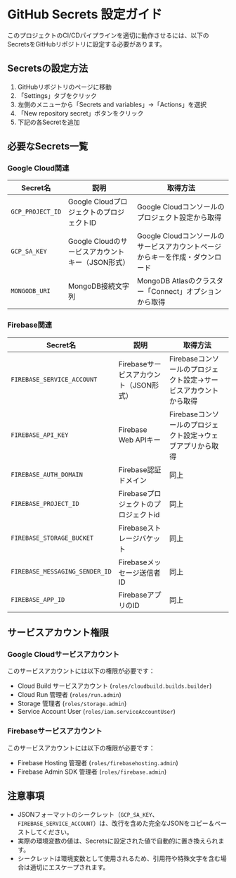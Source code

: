 # GitHub Secrets 設定ガイド

このプロジェクトのCI/CDパイプラインを適切に動作させるには、以下のSecretsをGitHubリポジトリに設定する必要があります。

## Secretsの設定方法

1. GitHubリポジトリのページに移動
2. 「Settings」タブをクリック
3. 左側のメニューから「Secrets and variables」→「Actions」を選択
4. 「New repository secret」ボタンをクリック
5. 下記の各Secretを追加

## 必要なSecrets一覧

### Google Cloud関連

| Secret名 | 説明 | 取得方法 |
|---------|------|--------|
| `GCP_PROJECT_ID` | Google CloudプロジェクトのプロジェクトID | Google Cloudコンソールのプロジェクト設定から取得 |
| `GCP_SA_KEY` | Google Cloudのサービスアカウントキー（JSON形式） | Google Cloudコンソールのサービスアカウントページからキーを作成・ダウンロード |
| `MONGODB_URI` | MongoDB接続文字列 | MongoDB Atlasのクラスター「Connect」オプションから取得 |

### Firebase関連

| Secret名 | 説明 | 取得方法 |
|---------|------|--------|
| `FIREBASE_SERVICE_ACCOUNT` | Firebaseサービスアカウント（JSON形式） | Firebaseコンソールのプロジェクト設定→サービスアカウントから取得 |
| `FIREBASE_API_KEY` | Firebase Web APIキー | Firebaseコンソールのプロジェクト設定→ウェブアプリから取得 |
| `FIREBASE_AUTH_DOMAIN` | Firebase認証ドメイン | 同上 |
| `FIREBASE_PROJECT_ID` | Firebaseプロジェクトのプロジェクトid | 同上 |
| `FIREBASE_STORAGE_BUCKET` | Firebaseストレージバケット | 同上 |
| `FIREBASE_MESSAGING_SENDER_ID` | Firebaseメッセージ送信者ID | 同上 |
| `FIREBASE_APP_ID` | FirebaseアプリのID | 同上 |

## サービスアカウント権限

### Google Cloudサービスアカウント

このサービスアカウントには以下の権限が必要です：

- Cloud Build サービスアカウント (`roles/cloudbuild.builds.builder`)
- Cloud Run 管理者 (`roles/run.admin`)
- Storage 管理者 (`roles/storage.admin`)
- Service Account User (`roles/iam.serviceAccountUser`)

### Firebaseサービスアカウント

このサービスアカウントには以下の権限が必要です：

- Firebase Hosting 管理者 (`roles/firebasehosting.admin`)
- Firebase Admin SDK 管理者 (`roles/firebase.admin`)

## 注意事項

- JSONフォーマットのシークレット（`GCP_SA_KEY`、`FIREBASE_SERVICE_ACCOUNT`）は、改行を含めた完全なJSONをコピー＆ペーストしてください。
- 実際の環境変数の値は、Secretsに設定された値で自動的に置き換えられます。
- シークレットは環境変数として使用されるため、引用符や特殊文字を含む場合は適切にエスケープされます。